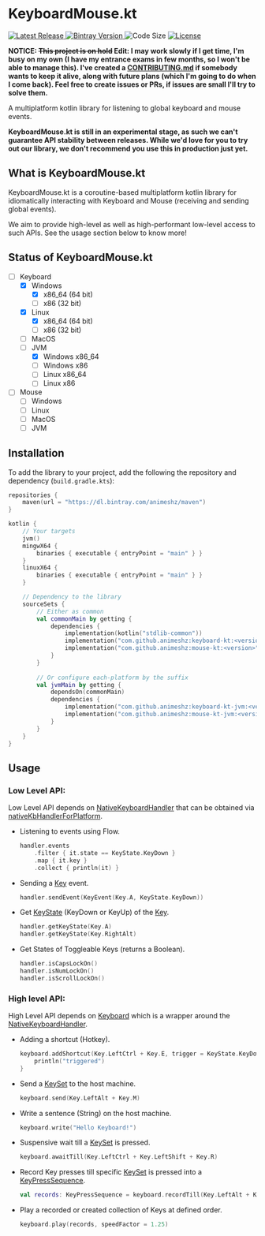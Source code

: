 # KeyboardMouse.kt

<p>
    <a href="https://github.com/Animeshz/keyboard-mouse-kt/releases">
        <img src="https://img.shields.io/github/release-date/Animeshz/keyboard-mouse-kt?style=flat-square&label=Latest%20Release" alt="Latest Release" />
    </a>
    <a href="https://bintray.com/animeshz/maven/keyboard-mouse-kt">
        <img src="https://img.shields.io/bintray/v/animeshz/maven/keyboard-mouse-kt?color=blue&style=flat-square" alt="Bintray Version">
    </a>
    <img src="https://img.shields.io/github/languages/code-size/Animeshz/keyboard-mouse-kt?style=flat-square" alt="Code Size"/>
    <a href="https://github.com/Animeshz/keyboard-mouse-kt/blob/master/LICENSE">
        <img src="https://img.shields.io/github/license/Animeshz/keyboard-mouse-kt?style=flat-square" alt="License" />
    </a>
</p>

__NOTICE: ~~This project is on hold~~ Edit: I may work slowly if I get time, I'm busy on my own (I have my entrance
exams in few months, so I won't be able to manage this). I've created
a [CONTRIBUTING.md](https://github.com/Animeshz/keyboard-mouse-kt/blob/master/CONTRIBUTING.md) if somebody wants to keep
it alive, along with future plans (which I'm going to do when I come back). Feel free to create issues or PRs, if issues
are small I'll try to solve them.__

A multiplatform kotlin library for listening to global keyboard and mouse events.

__KeyboardMouse.kt is still in an experimental stage, as such we can't guarantee API stability between releases. While
we'd love for you to try out our library, we don't recommend you use this in production just yet.__

## What is KeyboardMouse.kt

KeyboardMouse.kt is a coroutine-based multiplatform kotlin library for idiomatically interacting with Keyboard and
Mouse (receiving and sending global events).

We aim to provide high-level as well as high-performant low-level access to such APIs. See the usage section below to
know more!

## Status of KeyboardMouse.kt

- [ ] Keyboard
    - [X] Windows
        - [X] x86_64 (64 bit)
        - [ ] x86    (32 bit)
    - [X] Linux
        - [X] x86_64 (64 bit)
        - [ ] x86    (32 bit)
    - [ ] MacOS
    - [ ] JVM
        - [X] Windows x86_64
        - [ ] Windows x86
        - [ ] Linux x86_64
        - [ ] Linux x86
- [ ] Mouse
    - [ ] Windows
    - [ ] Linux
    - [ ] MacOS
    - [ ] JVM

## Installation

To add the library to your project, add the following the repository and dependency (`build.gradle.kts`):

```kotlin
repositories {
    maven(url = "https://dl.bintray.com/animeshz/maven")
}

kotlin {
    // Your targets
    jvm()
    mingwX64 {
        binaries { executable { entryPoint = "main" } }
    }
    linuxX64 {
        binaries { executable { entryPoint = "main" } }
    }

    // Dependency to the library
    sourceSets {
        // Either as common
        val commonMain by getting {
            dependencies {
                implementation(kotlin("stdlib-common"))
                implementation("com.github.animeshz:keyboard-kt:<version>")
                implementation("com.github.animeshz:mouse-kt:<version>")
            }
        }
        
        // Or configure each-platform by the suffix
        val jvmMain by getting {
            dependsOn(commonMain)
            dependencies {
                implementation("com.github.animeshz:keyboard-kt-jvm:<version>")
                implementation("com.github.animeshz:mouse-kt-jvm:<version>")
            }
        }
    }
}
```

## Usage

### Low Level API:

Low Level API depends on [NativeKeyboardHandler][1] that can be obtained via [nativeKbHandlerForPlatform][2].

- Listening to events using Flow.
  ```kotlin
  handler.events
      .filter { it.state == KeyState.KeyDown }
      .map { it.key }
      .collect { println(it) }
  ```
- Sending a [Key][3] event.
  ```kotlin
  handler.sendEvent(KeyEvent(Key.A, KeyState.KeyDown))
  ```
- Get [KeyState][7] (KeyDown or KeyUp) of the [Key][3].
  ```kotlin
  handler.getKeyState(Key.A)
  handler.getKeyState(Key.RightAlt)
  ```
- Get States of Toggleable Keys (returns a Boolean).
  ```kotlin
  handler.isCapsLockOn()
  handler.isNumLockOn()
  handler.isScrollLockOn()
  ```

### High level API:

High Level API depends on [Keyboard][4] which is a wrapper around the [NativeKeyboardHandler][1].

- Adding a shortcut (Hotkey).
  ```kotlin
  keyboard.addShortcut(Key.LeftCtrl + Key.E, trigger = KeyState.KeyDown) {
      println("triggered")
  }
  ```
- Send a [KeySet][5] to the host machine.
  ```kotlin
  keyboard.send(Key.LeftAlt + Key.M)
  ```
- Write a sentence (String) on the host machine.
  ```kotlin
  keyboard.write("Hello Keyboard!")
  ```
- Suspensive wait till a [KeySet][5] is pressed.
  ```kotlin
  keyboard.awaitTill(Key.LeftCtrl + Key.LeftShift + Key.R)
  ```
- Record Key presses till specific [KeySet][5] is pressed into a [KeyPressSequence][6].
  ```kotlin
  val records: KeyPressSequence = keyboard.recordTill(Key.LeftAlt + Key.A)
  ```
- Play a recorded or created collection of Keys at defined order.
  ```kotlin
  keyboard.play(records, speedFactor = 1.25)
  ```

[1]: https://github.com/Animeshz/keyboard-mouse-kt/blob/master/keyboard/src/commonMain/kotlin/com/github/animeshz/keyboard/NativeKeyboardHandler.kt

[2]: https://github.com/Animeshz/keyboard-mouse-kt/blob/master/keyboard/src/commonMain/kotlin/com/github/animeshz/keyboard/NativeKeyboardHandler.kt

[3]: https://github.com/Animeshz/keyboard-mouse-kt/blob/master/keyboard/src/commonMain/kotlin/com/github/animeshz/keyboard/entity/Key.kt

[4]: https://github.com/Animeshz/keyboard-mouse-kt/blob/master/keyboard/src/commonMain/kotlin/com/github/animeshz/keyboard/Keyboard.kt

[5]: https://github.com/Animeshz/keyboard-mouse-kt/blob/master/keyboard/src/commonMain/kotlin/com/github/animeshz/keyboard/entity/KeySet.kt

[6]: https://github.com/Animeshz/keyboard-mouse-kt/blob/master/keyboard/src/commonMain/kotlin/com/github/animeshz/keyboard/Keyboard.kt#L33

[7]: https://github.com/Animeshz/keyboard-mouse-kt/blob/master/keyboard/src/commonMain/kotlin/com/github/animeshz/keyboard/events/KeyEvent.kt
